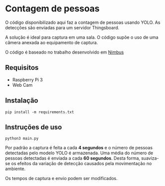 # Contagem de pessoas

O código disponibilizado aqui faz a contagem de pessoas usando YOLO. As detecções são enviadas para um servidor Thingsboard. 

A solução é ideal para captura em uma sala. O código supõe o uso de uma câmera anexada ao equipamento de captura.

O código é baseado no trabalho desenvolvido em [Nimbus](https://github.com/ASTRAson/Nimbus)

## Requisitos

- Raspberry Pi 3
- Web Cam

## Instalação

``` pip install -m requirements.txt ```

## Instruções de uso

``` python3 main.py ```

Por padrão a captura é feita a cada **4 segundos** e o número de pessoas detectadas pelo modelo YOLO é armazenada. Uma média do número de pessoas detectadas é enviada a cada **60 segundos**. Desta forma, suaviza-se os efeitos da variação de detecção causados pela movimentação no ambiente.

Os tempos de captura e envio podem ser modificados.